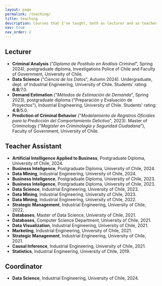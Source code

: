 ```yaml
---
layout: page
permalink: /teaching/
title: teaching
description: Courses that I've taught, both as lecturer and as teacher assistant.
nav: true
nav_order: 2
---
```


<!-- For now, this page is assumed to be a static description of your courses. You can convert it to a collection similar to `_projects/` so that you can have a dedicated page for each course.

Organize your courses by years, topics, or universities, however you like!
 -->

## Lecturer

- **Criminal Analysis** ("*Diploma de Postítulo en Análisis Criminal*", Spring 2024), postgraduate diploma, Investigations Police of Chile and Faculty of Government, University of Chile.
- **Data Science** ("*Ciencia de los Datos*", Autumn 2024). Undergraduate, dept. of Industrial Engineering, University of Chile. Students' rating: **6.8**/7.0.
- **Demand Estimation** ("*Métodos de Estimación de Demanda*", Spring 2023), postgraduate diploma ("Preparación y Evaluación de Proyectos"), Industrial Engineering, University of Chile. Students' rating: **4.9**/5.0.
- **Prediction of Criminal Behavior** ("*Modelamiento de Registros Oficiales para la Predicción del Comportamiento Delictivo*", 2023). Master of Criminology ("*Magíster en Criminología y Seguridad Ciudadana*"), Faculty of Government, University of Chile.



## Teacher Assistant

- **Artificial Intelligence Applied to Business**, Postgraduate Diploma, University of Chile, 2024.
- **Business Inteligence**, Postgraduate Diploma, University of Chile, 2024.
- **Data Mining**, Industrial Engineering, University of Chile, 2024.
- **Business Inteligence**, Postgraduate Diploma, University of Chile, 2023.
- **Business Inteligence**, Postgraduate Diploma, University of Chile, 2023.
- **Data Science**, Industrial Engineering, University of Chile, 2023.
- **Data Mining**, Industrial Engineering, University of Chile, 2023.
- **Data Mining**, Industrial Engineering, University of Chile, 2022.
- **Strategic Management**, Industrial Engineering, University of Chile, 2022.
- **Databases**, Master of Data Science, University of Chile, 2021.
- **Databases**, Computer Science Department, University of Chile, 2021.
- **Data Visualization**, Industrial Engineering, University of Chile, 2021.
- **Marketing**, Industrial Engineering, University of Chile, 2021.
- **Strategic Management**, Industrial Engineering, University of Chile, 2021.
- **Causal Inference**, Industrial Engineering, University of Chile, 2021.
- **Statistics**, Industrial Engineering, University of Chile, 2019.


## Coordinator
- **Data Science**, Industrial Engineering, University of Chile, 2024.


